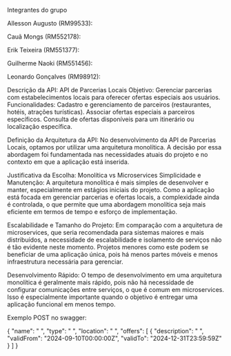 Integrantes do grupo

Allesson Augusto (RM99533): 

Cauã Mongs (RM552178): 

Erik Teixeira (RM551377): 

Guilherme Naoki (RM551456): 

Leonardo Gonçalves (RM98912): 

Descrição da API: API de Parcerias Locais Objetivo: Gerenciar parcerias com estabelecimentos locais para oferecer ofertas especiais aos usuários. Funcionalidades: Cadastro e gerenciamento de parceiros (restaurantes, hotéis, atrações turísticas). Associar ofertas especiais a parceiros específicos. Consulta de ofertas disponíveis para um itinerário ou localização específica.

Definição da Arquitetura da API: No desenvolvimento da API de Parcerias Locais, optamos por utilizar uma arquitetura monolítica. A decisão por essa abordagem foi fundamentada nas necessidades atuais do projeto e no contexto em que a aplicação está inserida.

Justificativa da Escolha: Monolítica vs Microservices Simplicidade e Manutenção: A arquitetura monolítica é mais simples de desenvolver e manter, especialmente em estágios iniciais do projeto. Como a aplicação está focada em gerenciar parcerias e ofertas locais, a complexidade ainda é controlada, o que permite que uma abordagem monolítica seja mais eficiente em termos de tempo e esforço de implementação.

Escalabilidade e Tamanho do Projeto: Em comparação com a arquitetura de microservices, que seria recomendada para sistemas maiores e mais distribuídos, a necessidade de escalabilidade e isolamento de serviços não é tão evidente neste momento. Projetos menores como este podem se beneficiar de uma aplicação única, pois há menos partes móveis e menos infraestrutura necessária para gerenciar.

Desenvolvimento Rápido: O tempo de desenvolvimento em uma arquitetura monolítica é geralmente mais rápido, pois não há necessidade de configurar comunicações entre serviços, o que é comum em microservices. Isso é especialmente importante quando o objetivo é entregar uma aplicação funcional em menos tempo.


Exemplo POST no swagger:

{
  "name": " ",
  "type": " ",
  "location": " ",
  "offers": [
    {
      "description": " ",
      "validFrom": "2024-09-10T00:00:00Z",
      "validTo": "2024-12-31T23:59:59Z"
    }
  ]
}

